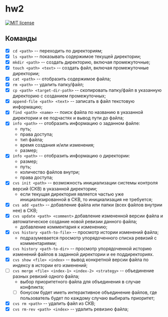 # hw2

[![MIT license](https://img.shields.io/badge/license-MIT-blue.svg)](https://github.com//fp-homework/blob/master/hw2/LICENSE)

## Команды
- [x] `cd <path>` -- переходить по директориям;
- [x] `ls <path>` -- показывать содержимое текущей директории;
- [x] `mkdir <path>` -- создать директорию, включая промежуточные;
- [x] `touch <path> <text>` -- создать файл, включая промежуточные директории;
- [x] `cat <path>` -- отобразить содержимое файла;
- [x] `rm <path>` -- удалить папку/файл;
- [x] `cp <path> <target-dir-path>` -- скопировать папку/файл в указанную директорию с созданием промежуточных;
- [x] `append-file <path> <text>` -- записать в файл текстовую информацию;
- [x] `find <path> <name>` -- поиск файла по названию в указанной директории и ее подчастях и вывод пути до файла;
- [x] `info <path>` -- отобразить информацию о заданном файле:
    * путь;
    * права доступа;
    * тип файла;
    * время создания и/или изменения;
    * размер;
- [x] `info <path>` -- отобразить информацию о директории:
    * размер;
    * путь;
    * количество файлов внутри;
    * права доступа;
- [x] `cvs init <path>` -- возможность инициализации системы контроля версий (СКВ) в указанной директории;
    * если текущая директория является частью уже инициализированной в СКВ, то инициализация не требуется;
- [x] `cvs add <path>` -- добавление файла или папки (всех файлов внутрии нее) в СКВ;
- [x] `cvs update <path> <comment>` добавление измененной версии файла и автоматическое создание новой ревизии данного файла;
    * добавление комментария к изменению;
- [x] `cvs history <path-to-file>` -- просмотр истории изменений файла;
    * подразумевается просмотр упорядоченного списка ревизий с комментариями;
- [x] `cvs history <path-to-dir>` -- просмотр упорядоченной историю изменений файлов в заданной директории и ее поддиректориях.
- [x] `cvs show <file> <index>` -- вывод конкретной версии файла по индексу в истории его изменений;
- [ ] `cvs merge <file> <index-1> <index-2> <strategy>` -- объединение разных ревизий одного файла;
    * выбор приоритетного файла для объединения в случае конфликта;
    - [ ] бонусом будет иметь интерактивное объединение файлов, где пользователь будет по каждому случаю выбирать приоритет;
- [x] `cvs rm <path>` -- удалить файл из СКВ;
- [x] `cvs rm-rev <path> <index>` -- удалить ревизию файла;
